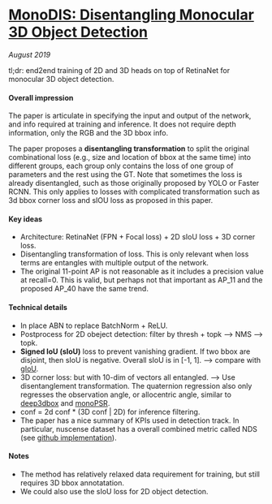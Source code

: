 # [MonoDIS: Disentangling Monocular 3D Object Detection](https://arxiv.org/abs/1905.12365) 

_August 2019_

tl;dr: end2end training of 2D and 3D heads on top of RetinaNet for monocular 3D object detection.

#### Overall impression
The paper is articulate in specifying the input and output of the network, and info required at training and inference. It does not require depth information, only the RGB and the 3D bbox info.

The paper proposes a **disentangling transformation** to split the original combinational loss (e.g., size and location of bbox at the same time) into different groups, each group only contains the loss of one group of parameters and the rest using the GT. Note that sometimes the loss is already disentangled, such as those originally proposed by YOLO or Faster RCNN. This only applies to losses with complicated transformation such as 3d bbox corner loss and sIOU loss as proposed in this paper. 

#### Key ideas
- Architecture: RetinaNet (FPN + Focal loss) + 2D sIoU loss + 3D corner loss.
- Disentangling transformation of loss. This is only relevant when loss terms are entangles with multiple output of the network.
- The original 11-point AP is not reasonable as it includes a precision value at recall=0. This is valid, but perhaps not that important as AP_11 and the proposed AP_40 have the same trend.

#### Technical details
- In place ABN to replace BatchNorm + ReLU.
- Postprocess for 2D obeject detection: filter by thresh + topk --> NMS --> topk.
- **Signed IoU (sIoU)** loss to prevent vanishing gradient. If two bbox are disjoint, then sIoU is negative. Overall sIoU is in [-1, 1]. --> compare with [gIoU](giou.md).
- 3D corner loss: but with 10-dim of vectors all entangled. --> Use disentanglement transformation. The quaternion regression also only regresses the observation angle, or allocentric angle, similar to [deep3dbox](deep3dbox.md) and [monoPSR](monopsr.md).
- conf = 2d conf * (3D conf | 2D) for inference filtering.
- The paper has a nice summary of KPIs used in detection track. In particular, nuscense dataset has a overall combined metric called NDS (see [github implementation](https://github.com/nutonomy/nuscenes-devkit/tree/master/python-sdk/nuscenes/eval/detection)).

#### Notes
- The method has relatively relaxed data requirement for training, but still requires 3D bbox annotatation.
- We could also use the sIoU loss for 2D object detection.

